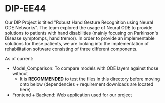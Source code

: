 # DIP-EE44

Our DIP Project is titled "Robust Hand Gesture Recognition using Neural ODE Networks". The team explored the usage of Neural ODE to provide solutions to patients with hand disabilities (mainly focusing on Parkinson's Disease symptomps, hand tremor). In order to provide an implementable solutions for these patients, we are looking into the implementation of rehabilitation software consisting of three different components. 

As of current:
- Model_Comparison: To compare models with ODE layers against those without
   - It is **RECOMMENDED** to test the files in this directory before moving onto below (dependencies + requirement downloads are located here)
- Frontend + Backend: Web application used for our project
